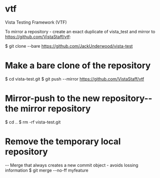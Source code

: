 # vtf
Vista Testing Framework (VTF)

To mirror a repository - create an exact duplicate of vista_test and mirror to https://github.com/VistaStaff/vtf:

$ git clone --bare https://github.com/JackUnderwood/vista-test
 # Make a bare clone of the repository

$ cd vista-test.git
$ git push --mirror https://github.com/VistaStaff/vtf
 # Mirror-push to the new repository--the mirror repository

$ cd ..
$ rm -rf vista-test.git
 # Remove the temporary local repository


-- Merge that always creates a new commit object - avoids lossing information
$ git merge --no-ff myfeature
